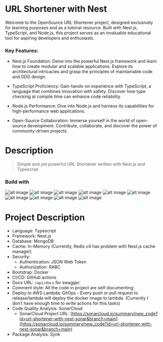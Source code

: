 # URL Shortener with Nest

Welcome to the OpenSource URL Shortener project, designed exclusively for learning purposes and as a tutorial resource. Built with Nest.js, TypeScript, and Node.js, this project serves as an invaluable educational tool for aspiring developers and enthusiasts.

### Key Features: ###

- Nest.js Foundation: Delve into the powerful Nest.js framework and learn how to create modular and scalable applications. Explore its architectural intricacies and grasp the principles of maintainable code and DDD design.

- TypeScript Proficiency: Gain hands-on experience with TypeScript, a language that combines innovation with safety. Discover how type checking at compile time can enhance code reliability.

- Node.js Performance: Dive into Node.js and harness its capabilities for high-performance web applications.

- Open-Source Collaboration: Immerse yourself in the world of open-source development. Contribute, collaborate, and discover the power of community-driven projects.

# Description

> Simple and yet powerful URL Shortener written with Nest.js and Typescript

### Build with ###

![alt image](https://img.shields.io/badge/Node.js-43853D?style=for-the-badge&logo=node.js&logoColor=white) ![alt image](https://img.shields.io/badge/TypeScript-007ACC?style=for-the-badge&logo=typescript&logoColor=white) ![alt image](https://img.shields.io/badge/Jest-323330?style=for-the-badge&logo=Jest&logoColor=white) ![alt image](https://img.shields.io/badge/GitHub_Actions-2088FF?style=for-the-badge&logo=github-actions&logoColor=white) ![alt image](https://img.shields.io/badge/Sonar%20cloud-F3702A?style=for-the-badge&logo=sonarcloud&logoColor=white) ![alt image](https://img.shields.io/badge/Snyk-4C4A73?style=for-the-badge&logo=snyk&logoColor=white) ![alt image](https://img.shields.io/badge/json%20web%20tokens-323330?style=for-the-badge&logo=json-web-tokens&logoColor=pink) ![alt image](https://img.shields.io/badge/nestjs-%23E0234E.svg?style=for-the-badge&logo=nestjs&logoColor=white) ![alt image](https://img.shields.io/badge/pnpm-%234a4a4a.svg?style=for-the-badge&logo=pnpm&logoColor=f69220) ![alt image](https://img.shields.io/badge/Amazon%20DynamoDB-4053D6?style=for-the-badge&logo=Amazon%20DynamoDB&logoColor=white) 

# Project Description

- Language: Typescript
- Framework: Nest.js
- Database: MongoDB
- Cache: In-Memory (Currently, Redis v4 has problem with Nest.js cache manager)
- Security:
  - Authentication: JSON Web Token
  - Authorization: RABC
- Bootstrap: Docker
- CI/CD: GitHub actions
- Docs URL: `/api/docs` for swagger.
- Comment style: All the code in project are self-documenting
- Deploy to AWS Lambda: GitOps - Every push or pull request to release/lambda will deploy the docker image to lambda. (Currently I don’t have enough time to write actions for this tasks)
- Code Quality Analysis: SonarCloud
  - SonarCloud Project URL: [https://sonarcloud.io/summary/new_code?id=url-shortener-with-nest-sonar&branch=main](https://sonarcloud.io/summary/new_code?id=url-shortener-with-nest-sonar&branch=main)
- Package Analysis: Synk